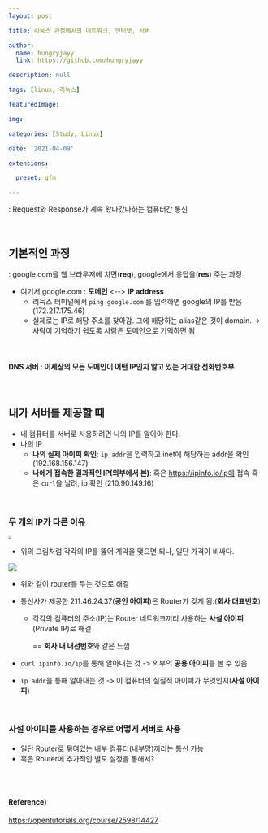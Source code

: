 ```yaml
---
layout: post

title: 리눅스 관점에서의 네트워크, 인터넷, 서버

author: 
  name: hungryjayy
  link: https://github.com/hungryjayy

description: null

tags: [linux, 리눅스]

featuredImage: 

img: 

categories: [Study, Linux]

date: '2021-04-09'

extensions:

  preset: gfm

---
```


: Request와 Response가 계속 왔다갔다하는 컴퓨터간 통신

<br>

## 기본적인 과정

: google.com을 웹 브라우저에 치면(**req**), google에서 응답을(**res**) 주는 과정

* 여기서 google.com : **도메인** <--> **IP address**
  * 리눅스 터미널에서 `ping google.com` 를 입력하면 google의 IP를 받음(172.217.175.46)
  * 실제로는 IP로 해당 주소를 찾아감. 그에 해당하는 alias같은 것이 domain. -> 사람이 기억하기 쉽도록 사람은 도메인으로 기억하면 됨

<br>

#### DNS 서버 : 이세상의 모든 도메인이 어떤 IP인지 알고 있는 거대한 전화번호부

<br>

## 내가 서버를 제공할 때

* 내 컴퓨터를 서버로 사용하려면 나의 IP를 알아야 한다.
* 나의 IP 
  * **나의 실제 아이피 확인**: `ip addr`을 입력하고 inet에 해당하는 addr을 확인 (192.168.156.147) 
  * **나에게 접속한 결과적인 IP(외부에서 본)**: 혹은 https://ipinfo.io/ip에 접속 혹은 `curl`을 날려, ip 확인 (210.90.149.16)

<br>

### 두 개의 IP가 다른 이유

<img src="https://hungryjayy.github.io/assets/img/Linux/IP.png" style="zoom: 33%;" /> 

* 위의 그림처럼 각각의 IP를 뚫어 계약을 맺으면 되나, 일단 가격이 비싸다.

<img src="https://hungryjayy.github.io/assets/img/Linux/router.png" style="zoom:100%;" /> 

* 위와 같이 router를 두는 것으로 해결

* 통신사가 제공한 211.46.24.37(**공인 아이피**)은 Router가 갖게 됨.(**회사 대표번호**)

  * 각각의 컴퓨터의 주소(IP)는 Router 네트워크끼리 사용하는 **사설 아이피**(Private IP)로 해결

    == **회사 내 내선번호**와 같은 느낌

* `curl ipinfo.io/ip`를 통해 알아내는 것 -> 외부의 **공용 아이피**를 볼 수 있음

* `ip addr`을 통해 알아내는 것 -> 이 컴퓨터의 실질적 아이피가 무엇인지(**사설 아이피**) 

<br>

### 사설 아이피를 사용하는 경우로 어떻게 서버로 사용

* 일단 Router로 묶여있는 내부 컴퓨터(내부망)끼리는 통신 가능
* 혹은 Router에 추가적인 별도 설정을 통해서?

<br><br>

#### Reference)

https://opentutorials.org/course/2598/14427